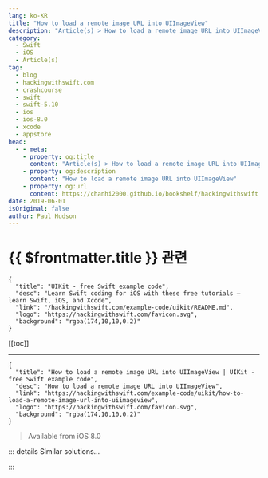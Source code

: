 ```yaml
---
lang: ko-KR
title: "How to load a remote image URL into UIImageView"
description: "Article(s) > How to load a remote image URL into UIImageView"
category:
  - Swift
  - iOS
  - Article(s)
tag: 
  - blog
  - hackingwithswift.com
  - crashcourse
  - swift
  - swift-5.10
  - ios
  - ios-8.0
  - xcode
  - appstore
head:
  - - meta:
    - property: og:title
      content: "Article(s) > How to load a remote image URL into UIImageView"
    - property: og:description
      content: "How to load a remote image URL into UIImageView"
    - property: og:url
      content: https://chanhi2000.github.io/bookshelf/hackingwithswift.com/example-code/uikit/how-to-load-a-remote-image-url-into-uiimageview.html
date: 2019-06-01
isOriginal: false
author: Paul Hudson
---
```


# {{ $frontmatter.title }} 관련

```component VPCard
{
  "title": "UIKit - free Swift example code",
  "desc": "Learn Swift coding for iOS with these free tutorials – learn Swift, iOS, and Xcode",
  "link": "/hackingwithswift.com/example-code/uikit/README.md",
  "logo": "https://hackingwithswift.com/favicon.svg",
  "background": "rgba(174,10,10,0.2)"
}
```

[[toc]]

---

```component VPCard
{
  "title": "How to load a remote image URL into UIImageView | UIKit - free Swift example code",
  "desc": "How to load a remote image URL into UIImageView",
  "link": "https://hackingwithswift.com/example-code/uikit/how-to-load-a-remote-image-url-into-uiimageview",
  "logo": "https://hackingwithswift.com/favicon.svg",
  "background": "rgba(174,10,10,0.2)"
}
```

> Available from iOS 8.0

<VidStack src="youtube/8mBexDIqkI4" />

<!-- TODO: 작성 -->

<!--
`UIImageView` is designed to load only local images, but with a little work you can make it load remote images too. To get a basic solution, add an extension to `UIImageView` that downloads image data using a GCD background thread, then converts that to a `UIImage`, and loads it back into the image view on the main thread:

```swift
extension UIImageView {
    func load(url: URL) {
        DispatchQueue.global().async { [weak self] in
            if let data = try? Data(contentsOf: url) {
                if let image = UIImage(data: data) {
                    DispatchQueue.main.async {
                        self?.image = image
                    }
                }
            }
        }
    }
}
```

Keep in mind that if you try to call that method several times on the same image view - e.g. if you’re scrolling through a table – then you’re going to hit problems, because multiple images will start downloading.

If you want *that* to work then you should subclass `UIImageView` so you can store the URL that was requested, and compare that URL inside the `load()` function to make sure it hasn’t been changed in the time between starting the fetch and loading the image. But if you’re that serious, I would suggest using something like SDWebImage instead: <a href="https://github.com/rs/SDWebImage">https://github.com/rs/SDWebImage</a>.

-->

::: details Similar solutions…

<!--
/quick-start/swiftui/how-to-load-a-remote-image-from-a-url">How to load a remote image from a URL 
/example-code/strings/how-to-load-a-string-from-a-website-url">How to load a string from a website URL 
/example-code/strings/how-to-convert-a-string-to-a-safe-format-for-url-slugs-and-filenames">How to convert a string to a safe format for URL slugs and filenames 
/example-code/uikit/how-to-load-a-html-string-into-a-wkwebview-or-uiwebview-loadhtmlstring">How to load a HTML string into a WKWebView or UIWebView: loadHTMLString() 
/example-code/system/how-to-make-your-app-open-with-a-custom-url-scheme">How to make your app open with a custom URL scheme</a>
-->

:::

